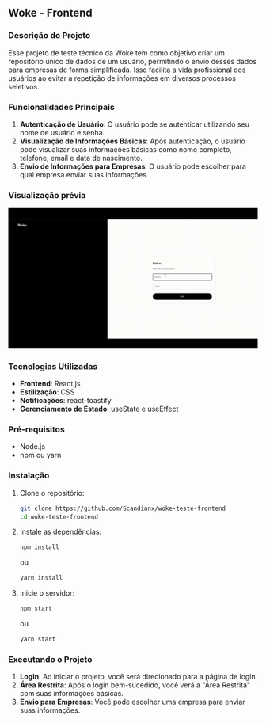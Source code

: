 ## Woke - Frontend

### Descrição do Projeto

Esse projeto de teste técnico da Woke tem como objetivo criar um repositório único de dados de um usuário, permitindo o envio desses dados para empresas de forma simplificada. Isso facilita a vida profissional dos usuários ao evitar a repetição de informações em diversos processos seletivos.

### Funcionalidades Principais

1. **Autenticação de Usuário**: O usuário pode se autenticar utilizando seu nome de usuário e senha.
2. **Visualização de Informações Básicas**: Após autenticação, o usuário pode visualizar suas informações básicas como nome completo, telefone, email e data de nascimento.
3. **Envio de Informações para Empresas**: O usuário pode escolher para qual empresa enviar suas informações.

### Visualização prévia
![Gif](https://github.com/Scandianx/woke-teste-frontend/blob/main/src/assets/videodemostrativo.gif)

### Tecnologias Utilizadas

- **Frontend**: React.js
- **Estilização**: CSS
- **Notificações**: react-toastify
- **Gerenciamento de Estado**: useState e useEffect

### Pré-requisitos

- Node.js
- npm ou yarn

### Instalação

1. Clone o repositório:

    ```bash
    git clone https://github.com/Scandianx/woke-teste-frontend
    cd woke-teste-frontend
    ```

2. Instale as dependências:

    ```bash
    npm install
    ```

    ou

    ```bash
    yarn install
    ```

3. Inicie o servidor:

    ```bash
    npm start
    ```

    ou

    ```bash
    yarn start
    ```

### Executando o Projeto

1. **Login**: Ao iniciar o projeto, você será direcionado para a página de login.
2. **Área Restrita**: Após o login bem-sucedido, você verá a "Área Restrita" com suas informações básicas.
3. **Envio para Empresas**: Você pode escolher uma empresa para enviar suas informações.
